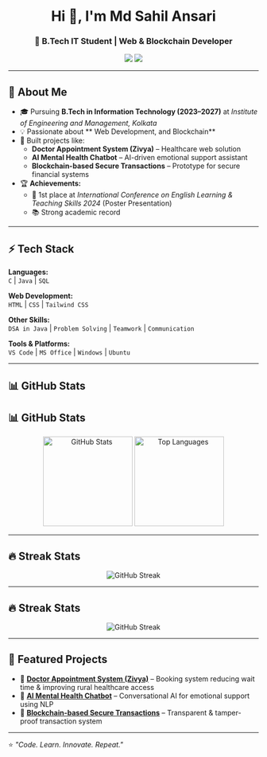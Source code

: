 <!-- Profile Header -->
<h1 align="center">Hi 👋, I'm Md Sahil Ansari</h1>
<h3 align="center">🚀 B.Tech IT Student | Web & Blockchain Developer</h3>

<p align="center">
  <a href="https://www.linkedin.com/in/md-sahil-ansari-829038290"><img src="https://img.shields.io/badge/LinkedIn-blue?style=for-the-badge&logo=linkedin"/></a>
  <a href="https://github.com/sahilll786"><img src="https://img.shields.io/badge/GitHub-000000?style=for-the-badge&logo=github&logoColor=white"/></a>
</p>

---

## 🌟 About Me  
- 🎓 Pursuing **B.Tech in Information Technology (2023–2027)** at *Institute of Engineering and Management, Kolkata*  
- 💡 Passionate about ** Web Development, and Blockchain**  
- 🔭 Built projects like:
  - **Doctor Appointment System (Zivya)** – Healthcare web solution  
  - **AI Mental Health Chatbot** – AI-driven emotional support assistant  
  - **Blockchain-based Secure Transactions** – Prototype for secure financial systems  
- 🏆 **Achievements:**
  - 🥇 1st place at *International Conference on English Learning & Teaching Skills 2024* (Poster Presentation)  
  - 📚 Strong academic record   

---

## ⚡ Tech Stack  

**Languages:**  
`C` | `Java` | `SQL`  

**Web Development:**  
`HTML` | `CSS` | `Tailwind CSS`  

**Other Skills:**  
`DSA in Java` | `Problem Solving` | `Teamwork` | `Communication`  

**Tools & Platforms:**  
`VS Code` | `MS Office` | `Windows` | `Ubuntu`  

---

## 📊 GitHub Stats  

## 📊 GitHub Stats  

<p align="center">
  <img src="https://github-readme-stats.vercel.app/api?username=sahilll786&show_icons=true&theme=tokyonight" alt="GitHub Stats" height="180"/>
  <img src="https://github-readme-stats.vercel.app/api/top-langs/?username=sahilll786&layout=compact&theme=tokyonight" alt="Top Languages" height="180"/>
</p>

---

## 🔥 Streak Stats  

<p align="center">
  <img src="https://github-readme-streak-stats.herokuapp.com/?user=sahilll786&theme=tokyonight" alt="GitHub Streak"/>
</p>


---

## 🔥 Streak Stats  

<p align="center">
  <img src="https://github-readme-streak-stats.herokuapp.com/?user=sahilll786&theme=tokyonight" alt="GitHub Streak"/>
</p>

---

## 🚀 Featured Projects  

- 🔹 **[Doctor Appointment System (Zivya)](#)** – Booking system reducing wait time & improving rural healthcare access  
- 🔹 **[AI Mental Health Chatbot](#)** – Conversational AI for emotional support using NLP  
- 🔹 **[Blockchain-based Secure Transactions](#)** – Transparent & tamper-proof transaction system  

---

⭐️ *"Code. Learn. Innovate. Repeat."*  
